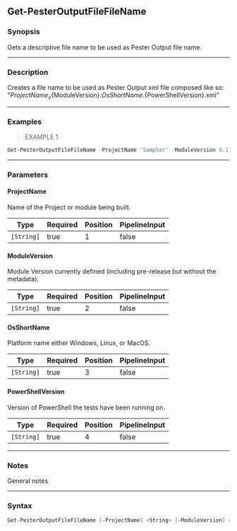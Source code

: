 Get-PesterOutputFileFileName
----------------------------

### Synopsis
Gets a descriptive file name to be used as Pester Output file name.

---

### Description

Creates a file name to be used as Pester Output xml file composed like so:
"${ProjectName}_v${ModuleVersion}.${OsShortName}.${PowerShellVersion}.xml"

---

### Examples
> EXAMPLE 1

```PowerShell
Get-PesterOutputFileFileName -ProjectName 'Sampler' -ModuleVersion 0.110.4-preview001 -OsShortName Windows -PowerShellVersion 5.1
```

---

### Parameters
#### **ProjectName**
Name of the Project or module being built.

|Type      |Required|Position|PipelineInput|
|----------|--------|--------|-------------|
|`[String]`|true    |1       |false        |

#### **ModuleVersion**
Module Version currently defined (including pre-release but without the metadata).

|Type      |Required|Position|PipelineInput|
|----------|--------|--------|-------------|
|`[String]`|true    |2       |false        |

#### **OsShortName**
Platform name either Windows, Linux, or MacOS.

|Type      |Required|Position|PipelineInput|
|----------|--------|--------|-------------|
|`[String]`|true    |3       |false        |

#### **PowerShellVersion**
Version of PowerShell the tests have been running on.

|Type      |Required|Position|PipelineInput|
|----------|--------|--------|-------------|
|`[String]`|true    |4       |false        |

---

### Notes
General notes

---

### Syntax
```PowerShell
Get-PesterOutputFileFileName [-ProjectName] <String> [-ModuleVersion] <String> [-OsShortName] <String> [-PowerShellVersion] <String> [<CommonParameters>]
```
